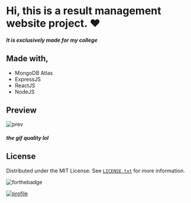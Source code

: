 # Hi, this is a result management website project. ❤️
##### It is exclusively made for my college

## Made with,
- MongoDB Atlas
- ExpressJS
- ReactJS
- NodeJS 

## Preview
![prev](https://i.imgur.com/Cqt8hYE.gif)
##### *the gif quality lol*

## License
Distributed under the MIT License. See  [`LICENSE.txt`](https://github.com/OmkarKamble1/Result-Management/blob/main/LICENSE.txt) for more information.

![forthebadge](http://forthebadge.com/images/badges/built-with-love.svg)

[![profile](https://img.shields.io/badge/Profile-link-brightgreen?style=for-the-badge)](https://github.com/OmkarKamble1/)
